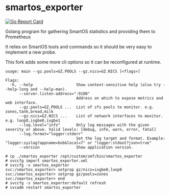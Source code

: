 # smartos_exporter
[![Go Report Card](https://goreportcard.com/badge/github.com/thetooth/smartos_exporter)](https://goreportcard.com/report/github.com/thetooth/smartos_exporter)

Golang program for gathering SmartOS statistics and providing them to Prometheus

It relies on SmartOS tools and commands so it should be very easy to implement a
new probe.

This fork adds some more cli options so it can be reconfigured at runtime.

```
usage: main --gz.pools=GZ.POOLS --gz.nics=GZ.NICS [<flags>]

Flags:
  -h, --help                   Show context-sensitive help (also try --help-long and --help-man).
      --server.listen-address=":9100"  
                               Address on which to expose metrics and web interface.
      --gz.pools=GZ.POOLS ...  List of zfs pools to monitor. e.g. zones,tank,bread,milk
      --gz.nics=GZ.NICS ...    List of network interfaces to monitor. e.g. loop0,ixgbe0,ixgbe1
      --log.level="info"       Only log messages with the given severity or above. Valid levels: [debug, info, warn, error, fatal]
      --log.format="logger:stderr"  
                               Set the log target and format. Example: "logger:syslog?appname=bob&local=7" or "logger:stdout?json=true"
      --version                Show application version.
```

```
# cp ./smartos_exporter /opt/custom/smf/bin/smartos_exporter
# svccfg import smartos_exporter.xml
# svccfg -s smartos_exporter
svc:/smartos_exporter> setprop gz/nics=ixgbe0,loop0
svc:/smartos_exporter> setprop gz/pools=zones
svc:/smartos_exporter> end
# svccfg -s smartos_exporter:default refresh
# svcadm restart smartos_exporter
```
